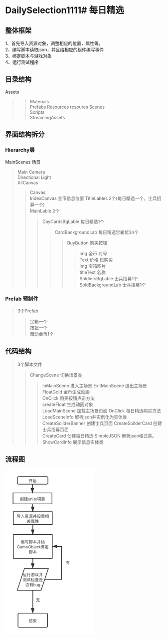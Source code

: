 # DailySelection1111# 每日精选
## 整体框架
1、首先导入资源对象，调整相应的位置，属性等。  
2、编写脚本读取json，并且给相应的组件编写事件    
3、绑定脚本与游戏对象  
4、运行测试程序  
## 目录结构
Assets
>> Materials  
>> Prefabs 
>> Resources
>> resoures 
>> Scenes  
>> Scripts  
>> StreamingAssets  
## 界面结构拆分
### Hierarchy层
MainScenes 场景 
> Main Camera  
> Directional Light   
> AllCanvas  
>> Canvas  
>> IndexCanvas
>> 金币信息位置
>> TitleLables 2个(每日精选一个，士兵招募一个)  
>>  MainLable 2个
>>> DayCardsBgLable 每日精选1个
>>>> CardBackgroundLab 每日精选宝箱位3n个
>>>>> BuyButton 购买按钮
>>>>>> img 金币 对号  
>>>>>> Text 价格 已购买   
>>>>> img 宝箱图片  
>>>>> titleText 名称   
>>> SoldiersBgLable 士兵招募1个   
>>>> SoldBackgroundLab 士兵招募1个  
### Prefab 预制件
> 3个Prefab
>> 宝箱一个    
>> 按钮一个    
>> 飘动金币1个  
## 代码结构
> 3个脚本文件  
>> ChangeScene 切换场景类  
>>> InMainScene 进入主场景 
>>> ExitMainScene 退出主场景  
>>> FloatGold 金币生成动画  
>>> OnClick 购买按钮点击方法   
>>> createFloat 生成动画对象  
>> LoadMainScene 加载主场景页面
>>> OnClick 每日精选购买方法
>>> LoadSceneInfo 解析json并实例化为实体类
>>> CreateSoilderBanner 创建士兵页面 
>>> CreateSoilderCard 创建士兵招募页面  
>>> CreateCard 创建每日精选 
>> SimpleJSON 解析json格式类。
>> ShowCardInfo 展示信息实体类
## 流程图
![Image text](https://github.com/89trillion-liuhao/myTest/blob/main/1.png)
